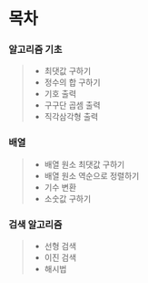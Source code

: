 # 목차
### 알고리즘 기초
> - 최댓값 구하기 
> - 정수의 합 구하기
> - 기호 출력
> - 구구단 곱셈 출력
> - 직각삼각형 출력
### 배열
> - 배열 원소 최댓값 구하기
> - 배열 원소 역순으로 정렬하기
> - 기수 변환
> - 소숫값 구하기
### 검색 알고리즘
> - 선형 검색
> - 이진 검색
> - 해시법
